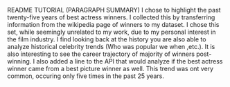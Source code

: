 README TUTORIAL (PARAGRAPH SUMMARY)
I chose to highlight the past twenty-five years of best actress winners. I collected this by transferring information from the wikipedia page of winners to my dataset. I chose this set, while seemingly unrelated to my work, due to my personal interest in the film industry. I find looking back at the history you are also able to analyze historical celebrity trends (Who was popular we when ,etc.). It is also interesting to see the career trajectory of majority of winners post-winning. I also added a line to the API that would analyze if the best actress winner came from a best picture winner as well. This trend was ont very common, occuring only five times in the past 25 years.
